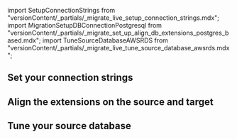 import SetupConnectionStrings from "versionContent/_partials/_migrate_live_setup_connection_strings.mdx";
import MigrationSetupDBConnectionPostgresql from "versionContent/_partials/_migrate_set_up_align_db_extensions_postgres_based.mdx";
import TuneSourceDatabaseAWSRDS from "versionContent/_partials/_migrate_live_tune_source_database_awsrds.mdx";

## Set your connection strings

<SetupConnectionStrings />

## Align the extensions on the source and target
<Procedure>

<MigrationSetupDBConnectionPostgresql />

</Procedure>

## Tune your source database

<Procedure>

<TuneSourceDatabaseAWSRDS />

</Procedure>


[modify-parameters]: /use-timescale/:currentVersion:/configuration/customize-configuration/#modify-basic-parameters
[mst-portal]: https://portal.managed.timescale.com/login

